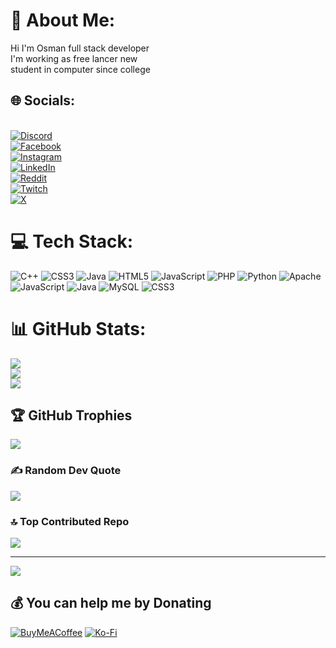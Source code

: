# 💫 About Me:
Hi I'm Osman full stack developer<br>I'm working as free lancer new <br>student in computer since college<br> 


## 🌐 Socials:
<br>[![Discord](https://img.shields.io/badge/Discord-%237289DA.svg?logo=discord&logoColor=white)](https://discord.gg/da_rko)<br>[![Facebook](https://img.shields.io/badge/Facebook-%231877F2.svg?logo=Facebook&logoColor=white)](https://facebook.com/profile.php?id=100010276365931)<br>
[![Instagram](https://img.shields.io/badge/Instagram-%23E4405F.svg?logo=Instagram&logoColor=white)](https://instagram.com/osman_alsmani) <br>[![LinkedIn](https://img.shields.io/badge/LinkedIn-%230077B5.svg?logo=linkedin&logoColor=white)](https://linkedin.com/in/osman_alsmai) <br>[![Reddit](https://img.shields.io/badge/Reddit-%23FF4500.svg?logo=Reddit&logoColor=white)](https://reddit.com/user/osman_alsmani)<br> [![Twitch](https://img.shields.io/badge/Twitch-%239146FF.svg?logo=Twitch&logoColor=white)](https://twitch.tv/osman_al_smani) <br>[![X](https://img.shields.io/badge/X-black.svg?logo=X&logoColor=white)](https://x.com/Oalsmani) 

# 💻 Tech Stack:
![C++](https://img.shields.io/badge/c++-%2300599C.svg?style=for-the-badge&logo=c%2B%2B&logoColor=white) ![CSS3](https://img.shields.io/badge/css3-%231572B6.svg?style=for-the-badge&logo=css3&logoColor=white) ![Java](https://img.shields.io/badge/java-%23ED8B00.svg?style=for-the-badge&logo=openjdk&logoColor=white) ![HTML5](https://img.shields.io/badge/html5-%23E34F26.svg?style=for-the-badge&logo=html5&logoColor=white) ![JavaScript](https://img.shields.io/badge/javascript-%23323330.svg?style=for-the-badge&logo=javascript&logoColor=%23F7DF1E) ![PHP](https://img.shields.io/badge/php-%23777BB4.svg?style=for-the-badge&logo=php&logoColor=white) ![Python](https://img.shields.io/badge/python-3670A0?style=for-the-badge&logo=python&logoColor=ffdd54) ![Apache](https://img.shields.io/badge/apache-%23D42029.svg?style=for-the-badge&logo=apache&logoColor=white) ![JavaScript](https://img.shields.io/badge/javascript-%23323330.svg?style=for-the-badge&logo=javascript&logoColor=%23F7DF1E) ![Java](https://img.shields.io/badge/java-%23ED8B00.svg?style=for-the-badge&logo=openjdk&logoColor=white) ![MySQL](https://img.shields.io/badge/mysql-4479A1.svg?style=for-the-badge&logo=mysql&logoColor=white) ![CSS3](https://img.shields.io/badge/css3-%231572B6.svg?style=for-the-badge&logo=css3&logoColor=white)
# 📊 GitHub Stats:
![](https://github-readme-stats.vercel.app/api?username=osmankiv&theme=dark&hide_border=true&include_all_commits=false&count_private=false)<br/>
![](https://github-readme-streak-stats.herokuapp.com/?user=osmankiv&theme=dark&hide_border=true)<br/>
![](https://github-readme-stats.vercel.app/api/top-langs/?username=osmankiv&theme=dark&hide_border=true&include_all_commits=false&count_private=false&layout=compact)

## 🏆 GitHub Trophies
![](https://github-profile-trophy.vercel.app/?username=osmankiv&theme=radical&no-frame=false&no-bg=false&margin-w=4)

### ✍️ Random Dev Quote
![](https://quotes-github-readme.vercel.app/api?type=horizontal&theme=radical)

### 🔝 Top Contributed Repo
![](https://github-contributor-stats.vercel.app/api?username=osmankiv&limit=5&theme=radical&combine_all_yearly_contributions=true)

---
[![](https://visitcount.itsvg.in/api?id=osmankiv&icon=2&color=1)](https://visitcount.itsvg.in)

  ## 💰 You can help me by Donating
  [![BuyMeACoffee](https://img.shields.io/badge/Buy%20Me%20a%20Coffee-ffdd00?style=for-the-badge&logo=buy-me-a-coffee&logoColor=black)](https://buymeacoffee.com/osan) [![Ko-Fi](https://img.shields.io/badge/Ko--fi-F16061?style=for-the-badge&logo=ko-fi&logoColor=white)](https://ko-fi.com/osman_alsmai) 

  
<!-- Proudly created with GPRM ( https://gprm.itsvg.in ) -->
